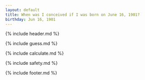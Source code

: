 ```yaml
---
layout: default
title: When was I conceived if I was born on June 16, 1901?
birthday: Jun 16, 1901
---
```


{% include header.md %}

{% include guess.md %}

{% include calculate.md %}

{% include safety.md %}

{% include footer.md %}



